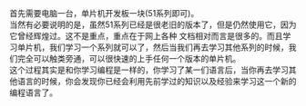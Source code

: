 首先需要电脑一台，单片机开发板一块(51系列即可)。  
当然有必要说明的是，虽然51系列已经是很老旧的版本了，但是仍然使用它，因为它曾经辉煌过。这不是重点，重点在于网上各种
文档相对而言是很多的。而且学习单片机，我们学习一个系列就可以了，然后当我们再去学习其他系列的时候，我们完全可以触类旁通，可以很快速的上手任何一个版本的单片机。  
这个过程其实是和你学习编程是一样的，你学习了某一们语言后，当你再去学习其他语言的时候，你会发现你已经会利用先前学过的知识以及经验来学习这一个新的编程语言了。
